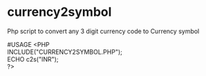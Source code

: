# currency2symbol
Php script to convert any 3 digit currency code to Currency symbol

#USAGE
<PHP<br/>
INCLUDE("CURRENCY2SYMBOL.PHP");<br/>
ECHO c2s("INR");<br/>
?>
